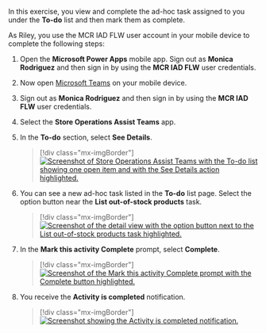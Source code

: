 In this exercise, you view and complete the ad-hoc task assigned to you under the **To-do** list and then mark them as complete.

As Riley, you use the MCR IAD FLW user account in your mobile device to complete the following steps:

1. Open the **Microsoft Power Apps** mobile app. Sign out as **Monica Rodriguez** and then sign in by using the **MCR IAD FLW** user credentials.

1. Now open [Microsoft Teams](https://teams.microsoft.com/?azure-portal=true) on your mobile device.

1. Sign out as **Monica Rodriguez** and then sign in by using the **MCR IAD FLW** user credentials.

1. Select the **Store Operations Assist Teams** app.

1. In the **To-do** section, select **See Details**.

   > [!div class="mx-imgBorder"]
   > [![Screenshot of Store Operations Assist Teams with the To-do list showing one open item and with the See Details action highlighted.](../media/details-store-associate.png)](../media/details-store-associate.png#lightbox)

1. You can see a new ad-hoc task listed in the **To-do** list page. Select the option button near the **List out-of-stock products** task.

   > [!div class="mx-imgBorder"]
   > [![Screenshot of the detail view with the option button next to the List out-of-stock products task highlighted.](../media/list.png)](../media/list.png#lightbox)

1. In the **Mark this activity Complete** prompt, select **Complete**.

   > [!div class="mx-imgBorder"]
   > [![Screenshot of the Mark this activity Complete prompt with the Complete button highlighted.](../media/complete.png)](../media/complete.png#lightbox)

1. You receive the **Activity is completed** notification.

   > [!div class="mx-imgBorder"]
   > [![Screenshot showing the Activity is completed notification.](../media/completed.png)](../media/completed.png#lightbox)
